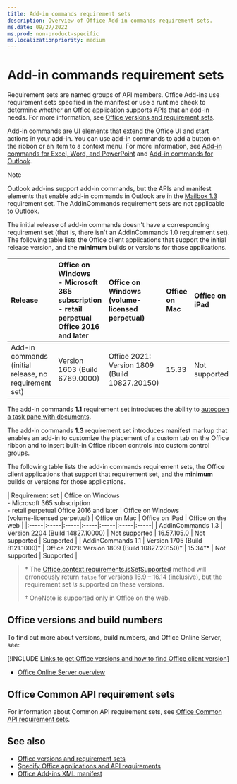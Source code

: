```yaml
---
title: Add-in commands requirement sets
description: Overview of Office Add-in commands requirement sets.
ms.date: 09/27/2022
ms.prod: non-product-specific
ms.localizationpriority: medium
---
```


# Add-in commands requirement sets

Requirement sets are named groups of API members. Office Add-ins use requirement sets specified in the manifest or use a runtime check to determine whether an Office application supports APIs that an add-in needs. For more information, see [Office versions and requirement sets](/office/dev/add-ins/develop/office-versions-and-requirement-sets).

Add-in commands are UI elements that extend the Office UI and start actions in your add-in. You can use add-in commands to add a button on the ribbon or an item to a context menu. For more information, see [Add-in commands for Excel, Word, and PowerPoint](/office/dev/add-ins/design/add-in-commands) and [Add-in commands for Outlook](/office/dev/add-ins/outlook/add-in-commands-for-outlook).

> [!NOTE]
> Outlook add-ins support add-in commands, but the APIs and manifest elements that enable add-in commands in Outlook are in the [Mailbox 1.3](../outlook/requirement-set-1.3/outlook-requirement-set-1.3.md) requirement set. The AddinCommands requirement sets are not applicable to Outlook.

The initial release of add-in commands doesn't have a corresponding requirement set (that is, there isn't an AddinCommands 1.0 requirement set). The following table lists the Office client applications that support the initial release version, and the **minimum** builds or versions for those applications.  

| Release | Office on Windows<br>- Microsoft 365 subscription<br>- retail perpetual Office 2016 and later | Office on Windows<br>(volume-licensed perpetual) | Office on Mac | Office on iPad | Office on the web |
|:-----|:-----|:-----|:-----|:-----|:-----|
| Add-in commands (initial release, no requirement set) | Version 1603 (Build 6769.0000) | Office 2021: Version 1809 (Build 10827.20150) | 15.33 | Not supported | Supported |

The add-in commands **1.1** requirement set introduces the ability to [autoopen a task pane with documents](/office/dev/add-ins/develop/automatically-open-a-task-pane-with-a-document).

The add-in commands **1.3** requirement set introduces manifest markup that enables an add-in to customize the placement of a custom tab on the Office ribbon and to insert built-in Office ribbon controls into custom control groups.

The following table lists the add-in commands requirement sets, the Office client applications that support that requirement set, and the **minimum** builds or versions for those applications.

| Requirement set | Office on Windows<br>- Microsoft 365 subscription<br>- retail perpetual Office 2016 and later | Office on Windows<br>(volume-licensed perpetual) | Office on Mac | Office on iPad | Office on the web |
|:-----|:-----|:-----|:-----|:-----|:-----|:-----|
| AddinCommands 1.3 | Version 2204 (Build 14827.10000) | Not supported | 16.57.105.0 | Not supported | Supported |
| AddinCommands 1.1 | Version 1705 (Build 8121.1000)&dagger; | Office 2021: Version 1809 (Build 10827.20150)&dagger; | 15.34&dagger;\* | Not supported | Supported |

> \* The [Office.context.requirements.isSetSupported](/javascript/api/office/office.requirementsetsupport#office-office-requirementsetsupport-issetsupported-member(1)) method will erroneously return `false` for versions 16.9 &ndash; 16.14 (inclusive), but the requirement set *is* supported on these versions.
>
> &dagger; OneNote is supported only in Office on the web.

## Office versions and build numbers

To find out more about versions, build numbers, and Office Online Server, see:

[!INCLUDE [Links to get Office versions and how to find Office client version](../../includes/links-get-office-versions-builds.md)]
- [Office Online Server overview](/officeonlineserver/office-online-server-overview)

## Office Common API requirement sets

For information about Common API requirement sets, see [Office Common API requirement sets](office-add-in-requirement-sets.md).

## See also

- [Office versions and requirement sets](/office/dev/add-ins/develop/office-versions-and-requirement-sets)
- [Specify Office applications and API requirements](/office/dev/add-ins/develop/specify-office-hosts-and-api-requirements)
- [Office Add-ins XML manifest](/office/dev/add-ins/develop/add-in-manifests)
